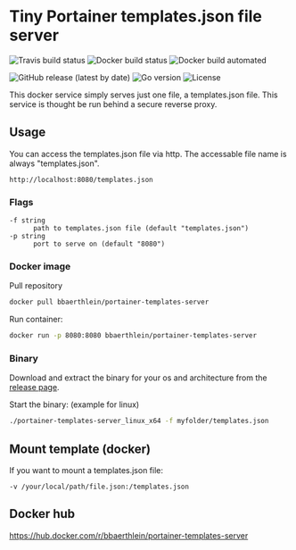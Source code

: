 # Tiny Portainer templates.json file server

![Travis build status](https://travis-ci.com/benjaminbear/portainer-templates-server.svg?branch=master)
![Docker build status](https://img.shields.io/docker/cloud/build/bbaerthlein/portainer-templates-server)
![Docker build automated](https://img.shields.io/docker/cloud/automated/bbaerthlein/portainer-templates-server)

![GitHub release (latest by date)](https://img.shields.io/github/v/release/benjaminbear/portainer-templates-server)
![Go version](https://img.shields.io/github/go-mod/go-version/benjaminbear/portainer-templates-server?filename=go.mod)
![License](https://img.shields.io/github/license/benjaminbear/portainer-templates-server)

This docker service simply serves just one file, a templates.json file.
This service is thought be run behind a secure reverse proxy.

## Usage

You can access the templates.json file via http.
The accessable file name is always "templates.json".

```
http://localhost:8080/templates.json
```

### Flags

```
-f string
      path to templates.json file (default "templates.json")
-p string
      port to serve on (default "8080")
```

### Docker image

Pull repository

```bash
docker pull bbaerthlein/portainer-templates-server
```


Run container:

```bash
docker run -p 8080:8080 bbaerthlein/portainer-templates-server
```

### Binary

Download and extract the binary for your os and architecture from the [release page](https://github.com/benjaminbear/portainer-templates-server/releases/).

Start the binary: (example for linux)

```bash
./portainer-templates-server_linux_x64 -f myfolder/templates.json
```

## Mount template (docker)

If you want to mount a templates.json file:

```
-v /your/local/path/file.json:/templates.json
```

## Docker hub

https://hub.docker.com/r/bbaerthlein/portainer-templates-server
